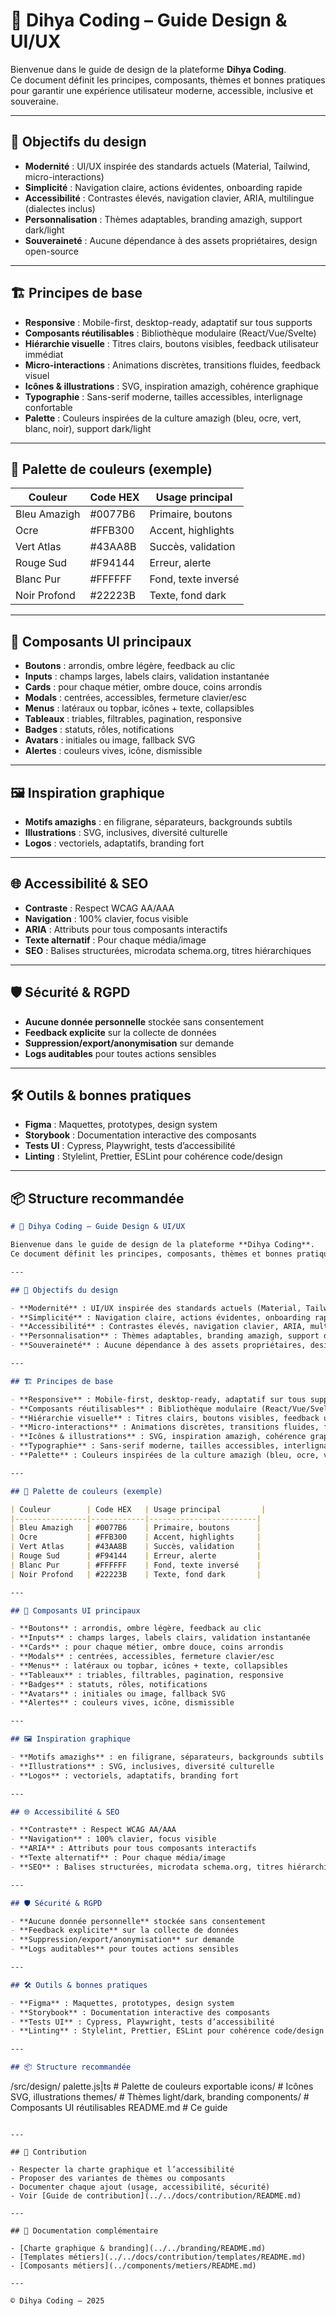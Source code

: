 # 🎨 Dihya Coding – Guide Design & UI/UX

Bienvenue dans le guide de design de la plateforme **Dihya Coding**.  
Ce document définit les principes, composants, thèmes et bonnes pratiques pour garantir une expérience utilisateur moderne, accessible, inclusive et souveraine.

---

## 🌟 Objectifs du design

- **Modernité** : UI/UX inspirée des standards actuels (Material, Tailwind, micro-interactions)
- **Simplicité** : Navigation claire, actions évidentes, onboarding rapide
- **Accessibilité** : Contrastes élevés, navigation clavier, ARIA, multilingue (dialectes inclus)
- **Personnalisation** : Thèmes adaptables, branding amazigh, support dark/light
- **Souveraineté** : Aucune dépendance à des assets propriétaires, design open-source

---

## 🏗️ Principes de base

- **Responsive** : Mobile-first, desktop-ready, adaptatif sur tous supports
- **Composants réutilisables** : Bibliothèque modulaire (React/Vue/Svelte)
- **Hiérarchie visuelle** : Titres clairs, boutons visibles, feedback utilisateur immédiat
- **Micro-interactions** : Animations discrètes, transitions fluides, feedback visuel
- **Icônes & illustrations** : SVG, inspiration amazigh, cohérence graphique
- **Typographie** : Sans-serif moderne, tailles accessibles, interlignage confortable
- **Palette** : Couleurs inspirées de la culture amazigh (bleu, ocre, vert, blanc, noir), support dark/light

---

## 🎨 Palette de couleurs (exemple)

| Couleur        | Code HEX   | Usage principal         |
|----------------|------------|------------------------|
| Bleu Amazigh   | #0077B6    | Primaire, boutons      |
| Ocre           | #FFB300    | Accent, highlights     |
| Vert Atlas     | #43AA8B    | Succès, validation     |
| Rouge Sud      | #F94144    | Erreur, alerte         |
| Blanc Pur      | #FFFFFF    | Fond, texte inversé    |
| Noir Profond   | #22223B    | Texte, fond dark       |

---

## 🧩 Composants UI principaux

- **Boutons** : arrondis, ombre légère, feedback au clic
- **Inputs** : champs larges, labels clairs, validation instantanée
- **Cards** : pour chaque métier, ombre douce, coins arrondis
- **Modals** : centrées, accessibles, fermeture clavier/esc
- **Menus** : latéraux ou topbar, icônes + texte, collapsibles
- **Tableaux** : triables, filtrables, pagination, responsive
- **Badges** : statuts, rôles, notifications
- **Avatars** : initiales ou image, fallback SVG
- **Alertes** : couleurs vives, icône, dismissible

---

## 🖼️ Inspiration graphique

- **Motifs amazighs** : en filigrane, séparateurs, backgrounds subtils
- **Illustrations** : SVG, inclusives, diversité culturelle
- **Logos** : vectoriels, adaptatifs, branding fort

---

## 🌐 Accessibilité & SEO

- **Contraste** : Respect WCAG AA/AAA
- **Navigation** : 100% clavier, focus visible
- **ARIA** : Attributs pour tous composants interactifs
- **Texte alternatif** : Pour chaque média/image
- **SEO** : Balises structurées, microdata schema.org, titres hiérarchiques

---

## 🛡️ Sécurité & RGPD

- **Aucune donnée personnelle** stockée sans consentement
- **Feedback explicite** sur la collecte de données
- **Suppression/export/anonymisation** sur demande
- **Logs auditables** pour toutes actions sensibles

---

## 🛠️ Outils & bonnes pratiques

- **Figma** : Maquettes, prototypes, design system
- **Storybook** : Documentation interactive des composants
- **Tests UI** : Cypress, Playwright, tests d’accessibilité
- **Linting** : Stylelint, Prettier, ESLint pour cohérence code/design

---

## 📦 Structure recommandée
```markdown
# 🎨 Dihya Coding – Guide Design & UI/UX

Bienvenue dans le guide de design de la plateforme **Dihya Coding**.  
Ce document définit les principes, composants, thèmes et bonnes pratiques pour garantir une expérience utilisateur moderne, accessible, inclusive et souveraine.

---

## 🌟 Objectifs du design

- **Modernité** : UI/UX inspirée des standards actuels (Material, Tailwind, micro-interactions)
- **Simplicité** : Navigation claire, actions évidentes, onboarding rapide
- **Accessibilité** : Contrastes élevés, navigation clavier, ARIA, multilingue (dialectes inclus)
- **Personnalisation** : Thèmes adaptables, branding amazigh, support dark/light
- **Souveraineté** : Aucune dépendance à des assets propriétaires, design open-source

---

## 🏗️ Principes de base

- **Responsive** : Mobile-first, desktop-ready, adaptatif sur tous supports
- **Composants réutilisables** : Bibliothèque modulaire (React/Vue/Svelte)
- **Hiérarchie visuelle** : Titres clairs, boutons visibles, feedback utilisateur immédiat
- **Micro-interactions** : Animations discrètes, transitions fluides, feedback visuel
- **Icônes & illustrations** : SVG, inspiration amazigh, cohérence graphique
- **Typographie** : Sans-serif moderne, tailles accessibles, interlignage confortable
- **Palette** : Couleurs inspirées de la culture amazigh (bleu, ocre, vert, blanc, noir), support dark/light

---

## 🎨 Palette de couleurs (exemple)

| Couleur        | Code HEX   | Usage principal         |
|----------------|------------|------------------------|
| Bleu Amazigh   | #0077B6    | Primaire, boutons      |
| Ocre           | #FFB300    | Accent, highlights     |
| Vert Atlas     | #43AA8B    | Succès, validation     |
| Rouge Sud      | #F94144    | Erreur, alerte         |
| Blanc Pur      | #FFFFFF    | Fond, texte inversé    |
| Noir Profond   | #22223B    | Texte, fond dark       |

---

## 🧩 Composants UI principaux

- **Boutons** : arrondis, ombre légère, feedback au clic
- **Inputs** : champs larges, labels clairs, validation instantanée
- **Cards** : pour chaque métier, ombre douce, coins arrondis
- **Modals** : centrées, accessibles, fermeture clavier/esc
- **Menus** : latéraux ou topbar, icônes + texte, collapsibles
- **Tableaux** : triables, filtrables, pagination, responsive
- **Badges** : statuts, rôles, notifications
- **Avatars** : initiales ou image, fallback SVG
- **Alertes** : couleurs vives, icône, dismissible

---

## 🖼️ Inspiration graphique

- **Motifs amazighs** : en filigrane, séparateurs, backgrounds subtils
- **Illustrations** : SVG, inclusives, diversité culturelle
- **Logos** : vectoriels, adaptatifs, branding fort

---

## 🌐 Accessibilité & SEO

- **Contraste** : Respect WCAG AA/AAA
- **Navigation** : 100% clavier, focus visible
- **ARIA** : Attributs pour tous composants interactifs
- **Texte alternatif** : Pour chaque média/image
- **SEO** : Balises structurées, microdata schema.org, titres hiérarchiques

---

## 🛡️ Sécurité & RGPD

- **Aucune donnée personnelle** stockée sans consentement
- **Feedback explicite** sur la collecte de données
- **Suppression/export/anonymisation** sur demande
- **Logs auditables** pour toutes actions sensibles

---

## 🛠️ Outils & bonnes pratiques

- **Figma** : Maquettes, prototypes, design system
- **Storybook** : Documentation interactive des composants
- **Tests UI** : Cypress, Playwright, tests d’accessibilité
- **Linting** : Stylelint, Prettier, ESLint pour cohérence code/design

---

## 📦 Structure recommandée

```
/src/design/
  palette.js|ts         # Palette de couleurs exportable
  icons/                # Icônes SVG, illustrations
  themes/               # Thèmes light/dark, branding
  components/           # Composants UI réutilisables
  README.md             # Ce guide
```

---

## 🤝 Contribution

- Respecter la charte graphique et l’accessibilité
- Proposer des variantes de thèmes ou composants
- Documenter chaque ajout (usage, accessibilité, sécurité)
- Voir [Guide de contribution](../../docs/contribution/README.md)

---

## 📄 Documentation complémentaire

- [Charte graphique & branding](../../branding/README.md)
- [Templates métiers](../../docs/contribution/templates/README.md)
- [Composants métiers](../components/metiers/README.md)

---

© Dihya Coding – 2025
```